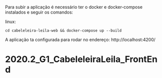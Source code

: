 Para subir a aplicação é necessário ter o docker e docker-compose instalados e seguir os comandos:

linux: 

```console
cd cabeleleira-leila-web && docker-compose up --build
```
A aplicação ta configurada para rodar no endereço: http://localhost:4200/

# 2020.2_G1_CabeleleiraLeila_FrontEnd
